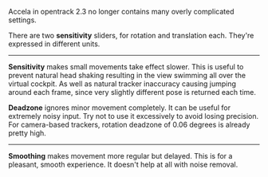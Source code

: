 Accela in opentrack 2.3 no longer contains many overly complicated settings.

There are two **sensitivity** sliders, for rotation and translation each. They're expressed in different units.

- - -

**Sensitivity** makes small movements take effect slower. This is useful to prevent natural head shaking resulting in the view swimming all over the virtual cockpit. As well as natural tracker inaccuracy causing jumping around each frame, since very slightly different pose is returned each time.

**Deadzone** ignores minor movement completely. It can be useful for extremely noisy input. Try not to use it excessively to avoid losing precision. For camera-based trackers, rotation deadzone of 0.06 degrees is already pretty high.

- - -

**Smoothing** makes movement more regular but delayed. This is for a pleasant, smooth experience. It doesn't help at all with noise removal.
